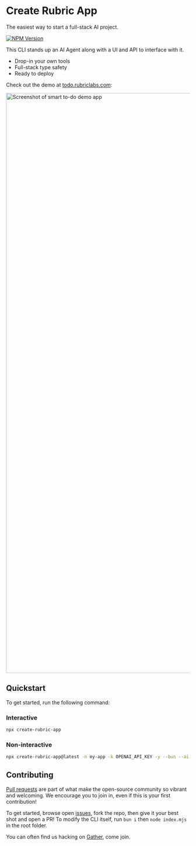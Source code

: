 # Create Rubric App

The easiest way to start a full-stack AI project.

[![NPM Version](https://img.shields.io/npm/v/create-rubric-app.svg)]()

This CLI stands up an AI Agent along with a UI and API to interface with it.

- Drop-in your own tools
- Full-stack type safety
- Ready to deploy

Check out the demo at [todo.rubriclabs.com](https://todo.rubriclabs.com):

<img width="1585" alt="Screenshot of smart to-do demo app" src="https://github.com/RubricLab/create-rubric-app/assets/36115192/ce4e4b69-a9a8-4e1a-a056-f815a75c587a">

## Quickstart

To get started, run the following command:

### Interactive

```sh
npx create-rubric-app
```

### Non-interactive

```sh
npx create-rubric-app@latest -n my-app -k OPENAI_API_KEY -y --bun --ai
```

## Contributing

[Pull requests](https://github.com/RubricLab/create-rubric-app/pulls) are part of what make the open-source community so vibrant and welcoming. We encourage you to join in, even if this is your first contribution!

To get started, browse open [issues](https://github.com/RubricLab/create-rubric-app/issues), fork the repo, then give it your best shot and open a PR! To modify the CLI itself, run `bun i` then `node index.mjs` in the root folder.

You can often find us hacking on [Gather](https://island.rubriclabs.com), come join.
